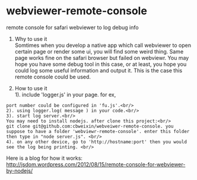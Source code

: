 webviewer-remote-console
========================

remote console for safari webviewer to log debug info<br/>

1. Why to use it<br/>
Somtimes when you develop a native app which call webviewer to open certain page or render some ui, you will find some weird thing. Same page works fine on the safari browser but failed on webviewr. You may hope you have some debug tool in this case, or at least, you hope you could log some useful information and output it. This is the case this remote console could be used. 

2. How to use it<br/>
	1). include 'logger.js' in your page. for ex,<br/>
	<blockquote>
<SCRIPT TYPE="text/javascript" LANGUAGE="JavaScript" SRC="http://hostname:port/logger.js"></SCRIPT></blockquote>
	port number could be configured in 'fu.js'.<br/>
	2). using logger.log( message ) in your code.<br/>
	3). start log server.<br/>
	You may need to install nodejs. after clone this project:<br/>
	git clone git@github.com:cbweixin/webveiwer-remote-console. you suppose to have a folder 'webviewr-remote-console'. enter this folder then type in "node server.js". <br/>
	4). on any other device, go to 'http://hostname:port' then you would see the log being printing. <br/>


Here is a blog for how it works:
http://jsdom.wordpress.com/2012/08/15/remote-console-for-webviewer-by-nodejs/


	
